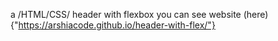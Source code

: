 a /HTML/CSS/ header with flexbox you can see website (here){"https://arshiacode.github.io/header-with-flex/"}
